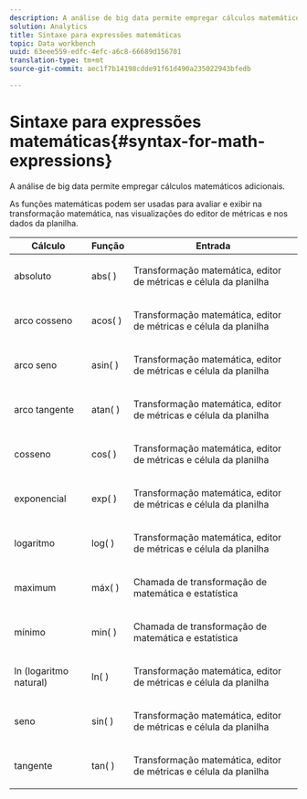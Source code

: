 ```yaml
---
description: A análise de big data permite empregar cálculos matemáticos adicionais.
solution: Analytics
title: Sintaxe para expressões matemáticas
topic: Data workbench
uuid: 63eee559-edfc-4efc-a6c8-66689d156701
translation-type: tm+mt
source-git-commit: aec1f7b14198cdde91f61d490a235022943bfedb

---
```



# Sintaxe para expressões matemáticas{#syntax-for-math-expressions}

A análise de big data permite empregar cálculos matemáticos adicionais.

As funções matemáticas podem ser usadas para avaliar e exibir na transformação matemática, nas visualizações do editor de métricas e nos dados da planilha.

<table id="table_B2A4F9D5938D4756A81ACF6F4D77E63D"> 
 <thead> 
  <tr> 
   <th colname="col1" class="entry"> Cálculo </th> 
   <th colname="col02" class="entry"> Função </th> 
   <th colname="col2" class="entry"> Entrada </th> 
  </tr> 
 </thead>
 <tbody> 
  <tr> 
   <td colname="col1"> <p>absoluto </p> </td> 
   <td colname="col02"> <p>abs( ) </p> </td> 
   <td colname="col2"> <p>Transformação matemática, editor de métricas e célula da planilha </p> </td> 
  </tr> 
  <tr> 
   <td colname="col1"> <p>arco cosseno </p> </td> 
   <td colname="col02"> <p>acos( ) </p> </td> 
   <td colname="col2"> <p>Transformação matemática, editor de métricas e célula da planilha </p> </td> 
  </tr> 
  <tr> 
   <td colname="col1"> <p>arco seno </p> </td> 
   <td colname="col02"> <p>asin( ) </p> </td> 
   <td colname="col2"> <p>Transformação matemática, editor de métricas e célula da planilha </p> </td> 
  </tr> 
  <tr> 
   <td colname="col1"> <p>arco tangente </p> </td> 
   <td colname="col02"> <p>atan( ) </p> </td> 
   <td colname="col2"> <p>Transformação matemática, editor de métricas e célula da planilha </p> </td> 
  </tr> 
  <tr> 
   <td colname="col1"> <p>cosseno </p> </td> 
   <td colname="col02"> <p>cos( ) </p> </td> 
   <td colname="col2"> <p>Transformação matemática, editor de métricas e célula da planilha </p> </td> 
  </tr> 
  <tr> 
   <td colname="col1"> <p> exponencial </p> </td> 
   <td colname="col02"> <p>exp( ) </p> </td> 
   <td colname="col2"> <p>Transformação matemática, editor de métricas e célula da planilha </p> </td> 
  </tr> 
  <tr> 
   <td colname="col1"> <p>logaritmo </p> </td> 
   <td colname="col02"> <p>log( ) </p> </td> 
   <td colname="col2"> <p>Transformação matemática, editor de métricas e célula da planilha </p> </td> 
  </tr> 
  <tr> 
   <td colname="col1"> <p>maximum </p> </td> 
   <td colname="col02"> <p>máx( ) </p> </td> 
   <td colname="col2"> <p>Chamada de transformação de matemática e estatística </p> </td> 
  </tr> 
  <tr> 
   <td colname="col1"> <p>mínimo </p> </td> 
   <td colname="col02"> <p>min( ) </p> </td> 
   <td colname="col2"> <p>Chamada de transformação de matemática e estatística </p> </td> 
  </tr> 
  <tr> 
   <td colname="col1"> <p>ln (logaritmo natural) </p> </td> 
   <td colname="col02"> <p>ln( ) </p> </td> 
   <td colname="col2"> <p>Transformação matemática, editor de métricas e célula da planilha </p> </td> 
  </tr> 
  <tr> 
   <td colname="col1"> <p>seno </p> </td> 
   <td colname="col02"> <p>sin( ) </p> </td> 
   <td colname="col2"> <p>Transformação matemática, editor de métricas e célula da planilha </p> </td> 
  </tr> 
  <tr> 
   <td colname="col1"> <p>tangente </p> </td> 
   <td colname="col02"> <p>tan( ) </p> </td> 
   <td colname="col2"> <p>Transformação matemática, editor de métricas e célula da planilha </p> </td> 
  </tr> 
 </tbody> 
</table>

